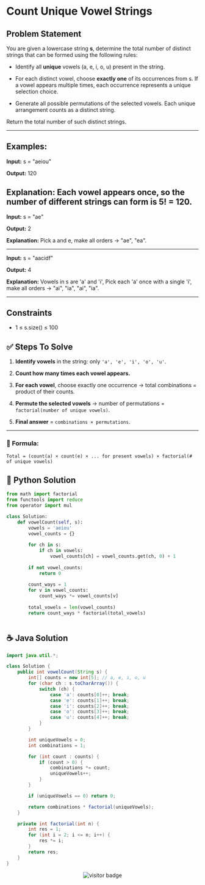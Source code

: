 # **Count Unique Vowel Strings**

## **Problem Statement**

You are given a lowercase string **s**, determine the total number of distinct strings that can be formed using the following rules:

  - Identify all **unique** vowels (a, e, i, o, u) present in the string.
  
  - For each distinct vowel, choose **exactly one** of its occurrences from s. If a vowel appears multiple times, each occurrence represents a unique selection choice.

  - Generate all possible permutations of the selected vowels. Each unique arrangement counts as a distinct string.

Return the total number of such distinct strings.

---

## Examples:


**Input:**  s = "aeiou"

**Output:** 120

**Explanation:** Each vowel appears once, so the number of different strings can form is 5! = 120.
---


**Input:** s = "ae"

**Output:** 2

**Explanation:** Pick a and e, make all orders → "ae", "ea".

---
**Input:** s = "aacidf"

**Output:** 4 

**Explanation:** Vowels in s are 'a' and 'i', Pick each 'a' once with a single 'i', make all orders → "ai", "ia", "ai", "ia".

---

## Constraints

- 1 ≤ s.size() ≤ 100


## ✅ **Steps To Solve**


1. **Identify vowels** in the string: only `'a', 'e', 'i', 'o', 'u'`.

2. **Count how many times each vowel appears.**

3. **For each vowel**, choose exactly one occurrence → total combinations = product of their counts.

4. **Permute the selected vowels** → number of permutations = `factorial(number of unique vowels)`.

5. **Final answer** = `combinations × permutations`.

---

### 🧮 Formula:

```text
Total = (count(a) × count(e) × ... for present vowels) × factorial(# of unique vowels)
```


## 🐍 Python Solution

```python
from math import factorial
from functools import reduce
from operator import mul

class Solution:
    def vowelCount(self, s):
        vowels = 'aeiou'
        vowel_counts = {}
        
        for ch in s:
            if ch in vowels:
                vowel_counts[ch] = vowel_counts.get(ch, 0) + 1
        
        if not vowel_counts:
            return 0
        
        count_ways = 1
        for v in vowel_counts:
            count_ways *= vowel_counts[v]
        
        total_vowels = len(vowel_counts)
        return count_ways * factorial(total_vowels)



```
## ☕️ Java Solution

```java
import java.util.*;

class Solution {
    public int vowelCount(String s) {
        int[] counts = new int[5]; // a, e, i, o, u
        for (char ch : s.toCharArray()) {
            switch (ch) {
                case 'a': counts[0]++; break;
                case 'e': counts[1]++; break;
                case 'i': counts[2]++; break;
                case 'o': counts[3]++; break;
                case 'u': counts[4]++; break;
            }
        }

        int uniqueVowels = 0;
        int combinations = 1;

        for (int count : counts) {
            if (count > 0) {
                combinations *= count;
                uniqueVowels++;
            }
        }

        if (uniqueVowels == 0) return 0;

        return combinations * factorial(uniqueVowels);
    }

    private int factorial(int n) {
        int res = 1;
        for (int i = 2; i <= n; i++) {
            res *= i;
        }
        return res;
    }
}


```
<p align="center">
  <img src="https://visitor-badge.laobi.icu/badge?page_id=second-largest-problem" alt="visitor badge"/>

</p>
